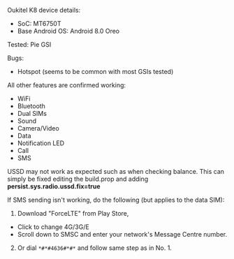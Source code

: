 Oukitel K8 device details:
* SoC: MT6750T
* Base Android OS: Android 8.0 Oreo 

Tested: Pie GSI 

Bugs:
* Hotspot (seems to be common with most GSIs tested) 

All other features are confirmed working: 
* WiFi
* Bluetooth 
* Dual SIMs
* Sound
* Camera/Video
* Data
* Notification LED
* Call
* SMS

USSD may not work as expected such as when checking balance. This can simply be fixed editing the build.prop and adding 
**persist.sys.radio.ussd.fix=true**

If SMS sending isn't working, do the following (but applies to the data SIM):
 
1. Download "ForceLTE" from Play Store, 
* Click to change 4G/3G/E
* Scroll down to SMSC and enter your network's Message Centre number. 

2. Or dial `*#*#4636#*#*` and follow same step as in No. 1.